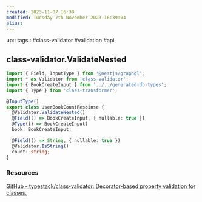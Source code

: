 ```yaml
---
created: 2023-11-07 16:38
modified: Tuesday 7th November 2023 16:39:04
alias:
---
```

up::
tags:: #class-validator #validation #api

## class-validator.ValidateNested

```ts
import { Field, InputType } from '@nestjs/graphql';
import * as Validator from 'class-validator';
import { BookCreateInput } from '../../generated-db-types';
import { Type } from 'class-transformer';

@InputType()
export class UserBookCountResoinse {
  @Validator.ValidateNested()
  @Field(() => BookCreateInput, { nullable: true })
  @Type(() => BookCreateInput)
  book: BookCreateInput;

  @Field(() => String, { nullable: true })
  @Validator.IsString()
  count: string;
}
```


### Resources
[GitHub - typestack/class-validator: Decorator-based property validation for classes.](https://github.com/typestack/class-validator)
